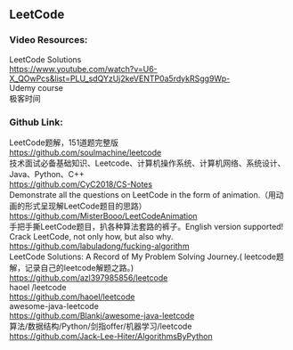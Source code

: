 ## LeetCode 
### Video Resources:
LeetCode Solutions
<br>https://www.youtube.com/watch?v=U6-X_QOwPcs&list=PLU_sdQYzUj2keVENTP0a5rdykRSgg9Wp-   
Udemy course  
极客时间

### Github Link:
LeetCode题解，151道题完整版
<br>https://github.com/soulmachine/leetcode
<br>技术面试必备基础知识、Leetcode、计算机操作系统、计算机网络、系统设计、Java、Python、C++
<br>https://github.com/CyC2018/CS-Notes
<br>Demonstrate all the questions on LeetCode in the form of animation.（用动画的形式呈现解LeetCode题目的思路）
<br>https://github.com/MisterBooo/LeetCodeAnimation
<br>手把手撕LeetCode题目，扒各种算法套路的裤子。English version supported! Crack LeetCode, not only how, but also why.
<br>https://github.com/labuladong/fucking-algorithm
<br>LeetCode Solutions: A Record of My Problem Solving Journey.( leetcode题解，记录自己的leetcode解题之路。)
<br>https://github.com/azl397985856/leetcode
<br>haoel /leetcode
<br>https://github.com/haoel/leetcode
<br>awesome-java-leetcode
<br>https://github.com/Blankj/awesome-java-leetcode
<br>算法/数据结构/Python/剑指offer/机器学习/leetcode
<br>https://github.com/Jack-Lee-Hiter/AlgorithmsByPython
